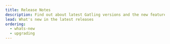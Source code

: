```yaml
---
title: Release Notes
description: Find out about latest Gatling versions and the new features
lead: What's new in the latest releases
ordering:
  - whats-new
  - upgrading
---
```

